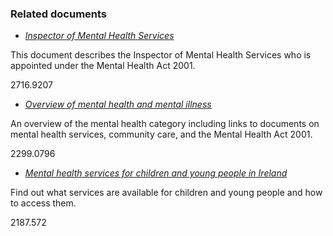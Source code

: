 ###  Related documents

  * [ _Inspector of Mental Health Services_ ](/en/health/health-services/mental-health/inspector-of-mental-health-services/)

This document describes the Inspector of Mental Health Services who is
appointed under the Mental Health Act 2001.

2716.9207

  * [ _Overview of mental health and mental illness_ ](/en/health/health-services/mental-health/mental-health-and-mental-illness/)

An overview of the mental health category including links to documents on
mental health services, community care, and the Mental Health Act 2001.

2299.0796

  * [ _Mental health services for children and young people in Ireland_ ](/en/birth-family-relationships/services-and-supports-for-children/mental-health-services-children-young-people/)

Find out what services are available for children and young people and how to
access them.

2187.572
